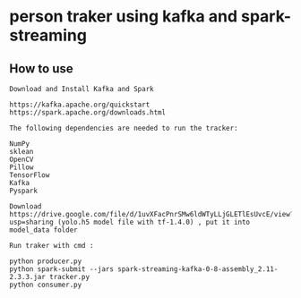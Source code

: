  # person traker using kafka and spark-streaming
 
 ## How to use
	Download and Install Kafka and Spark
	
	https://kafka.apache.org/quickstart
	https://spark.apache.org/downloads.html
	
	The following dependencies are needed to run the tracker:

	NumPy
	sklean
	OpenCV
	Pillow
	TensorFlow
	Kafka
	Pyspark
	
	Download https://drive.google.com/file/d/1uvXFacPnrSMw6ldWTyLLjGLETlEsUvcE/view?usp=sharing (yolo.h5 model file with tf-1.4.0) , put it into model_data folder

    Run traker with cmd :

	python producer.py
	python spark-submit --jars spark-streaming-kafka-0-8-assembly_2.11-2.3.3.jar tracker.py
	python consumer.py


	

